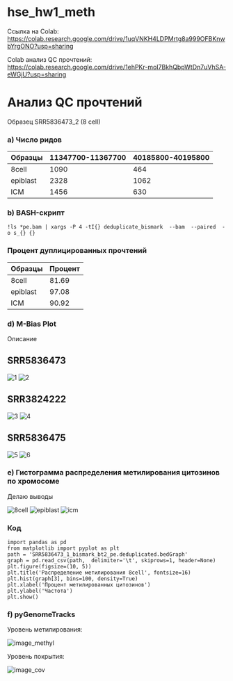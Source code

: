 # hse_hw1_meth
Ссылка на Colab: https://colab.research.google.com/drive/1uqVNKH4LDPMrtg8a999OFBKnwbYrgONO?usp=sharing

Colab анализ QC прочтений: https://colab.research.google.com/drive/1ehPKr-moI7BkhQbpWtDn7uVhSA-eWGjU?usp=sharing
# Анализ QC прочтений
Образец SRR5836473_2 (8 cell)

### a) Число ридов
Образцы | 11347700-11367700 | 40185800-40195800 
--- | --- | --- 
8cell | 1090 | 464 
epiblast | 2328 | 1062 
ICM | 1456 | 630 

### b) BASH-скрипт
```
!ls *pe.bam | xargs -P 4 -tI{} deduplicate_bismark  --bam  --paired  -o s_{} {}
```
### Процент дуплицированных прочтений
Образцы | Процент
--- | --- 
8cell | 81.69
epiblast | 97.08
ICM | 90.92 

### d) M-Bias Plot
Описание

## SRR5836473

![1](https://user-images.githubusercontent.com/93256219/154363988-1d2d27d7-db83-4901-a23e-c1063c0a47aa.png)
![2](https://user-images.githubusercontent.com/93256219/154363993-1d5b9a04-a447-475f-8afc-9766fdd82ece.png)

## SRR3824222

![3](https://user-images.githubusercontent.com/93256219/154364530-78b71064-c315-403f-979e-fe2febd50c7a.png)
![4](https://user-images.githubusercontent.com/93256219/154364534-0ea3f28c-7479-44f3-b659-3075522b1c36.png)

## SRR5836475

![5](https://user-images.githubusercontent.com/93256219/154364651-2e8e2ce4-744d-47d6-bd9d-17b49a584141.png)
![6](https://user-images.githubusercontent.com/93256219/154364652-17a27a28-2db3-41d4-b63f-c6abac5340b6.png)

### e) Гистограмма распределения метилирования цитозинов по хромосоме
Делаю выводы

![8cell](https://user-images.githubusercontent.com/93256219/154366250-b2c36b0f-a3f6-421a-9dee-9deab3ad2016.png)
![epiblast](https://user-images.githubusercontent.com/93256219/154366257-2c3b13ad-dc01-4d01-b1e2-9f4b660d7a61.png)
![icm](https://user-images.githubusercontent.com/93256219/154366258-88d1bc73-abe4-4f09-8e3f-a42803a126bd.png)

### Код
```
import pandas as pd
from matplotlib import pyplot as plt
path = 'SRR5836473_1_bismark_bt2_pe.deduplicated.bedGraph'
graph = pd.read_csv(path,  delimiter='\t', skiprows=1, header=None)
plt.figure(figsize=(10, 5))
plt.title('Распределение метилирования 8cell', fontsize=16) 
plt.hist(graph[3], bins=100, density=True)
plt.xlabel('Процент метилированных цитозинов')
plt.ylabel('Частота')
plt.show()
```
### f) pyGenomeTracks
Уровень метилирования:

![image_methyl](https://user-images.githubusercontent.com/93256219/154367500-1ebee4f9-c432-4c7f-b582-7659ef59cf80.png)

Уровень покрытия:

![image_cov](https://user-images.githubusercontent.com/93256219/154367526-70f7bb5c-47cc-4547-a322-158d58efe531.png)

